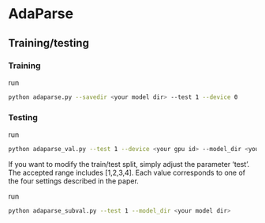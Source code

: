 # AdaParse
##  Training/testing

### Training
run
```bash
python adaparse.py --savedir <your model dir> --test 1 --device 0
```

### Testing
run
```bash
python adaparse_val.py --test 1 --device <your gpu id> --model_dir <your model dir>+'/set1/model/'
```
If you want to modify the train/test split, simply adjust the parameter ‘test’. The accepted range includes [1,2,3,4]. Each value corresponds to one of the four settings described in the paper.

run
```bash
python adaparse_subval.py --test 1 --model_dir <your model dir>
```
